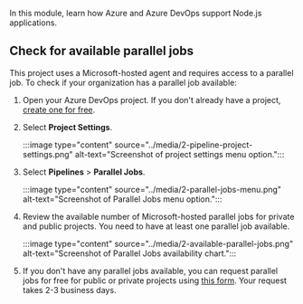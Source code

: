 In this module, learn how Azure and Azure DevOps support Node.js applications.

## Check for available parallel jobs

This project uses a Microsoft-hosted agent and requires access to a parallel job. To check if your organization has a parallel job available:

1. Open your Azure DevOps project. If you don't already have a project, [create one for free](/azure/devops/pipelines/get-started/pipelines-sign-up).

1. Select **Project Settings**.

   :::image type="content" source="../media/2-pipeline-project-settings.png" alt-text="Screenshot of project settings menu option.":::

1. Select **Pipelines** > **Parallel Jobs**.

   :::image type="content" source="../media/2-parallel-jobs-menu.png" alt-text="Screenshot of Parallel Jobs menu option.":::

1. Review the available number of Microsoft-hosted parallel jobs for private and public projects. You need to have at least one parallel job available.

   :::image type="content" source="../media/2-available-parallel-jobs.png" alt-text="Screenshot of Parallel Jobs availability chart.":::

1. If you don't have any parallel jobs available, you can request parallel jobs for free for public or private projects using [this form](https://aka.ms/azpipelines-parallelism-request). Your request takes 2-3 business days.
